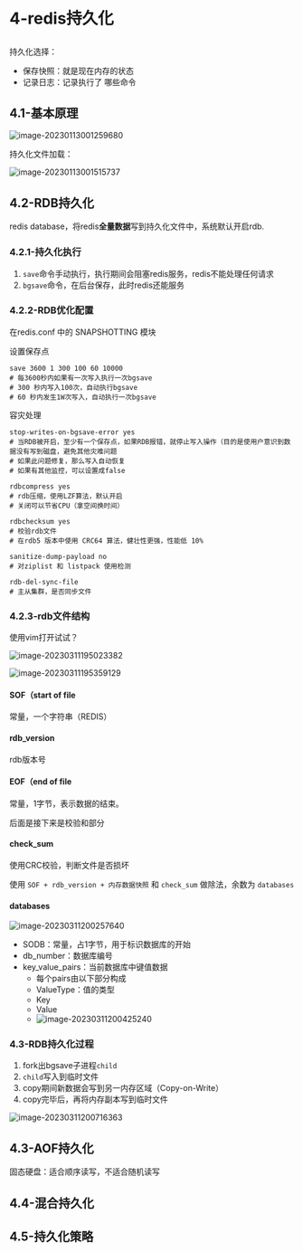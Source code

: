 # 4-redis持久化

## 

持久化选择：

- 保存快照：就是现在内存的状态
- 记录日志：记录执行了 哪些命令

## 4.1-基本原理

![image-20230113001259680](https://pic-1257412153.cos.ap-nanjing.myqcloud.com/images/2023/01/13/image-20230113001259680-5fe935.png)

持久化文件加载：

![image-20230113001515737](https://pic-1257412153.cos.ap-nanjing.myqcloud.com/images/2023/01/13/image-20230113001515737-438c3b.png)

## 4.2-RDB持久化

redis database，将redis**全量数据**写到持久化文件中，系统默认开启rdb.



### 4.2.1-持久化执行

1. `save`命令手动执行，执行期间会阻塞redis服务，redis不能处理任何请求
2. `bgsave`命令，在后台保存，此时redis还能服务

### 4.2.2-RDB优化配置

在redis.conf 中的 SNAPSHOTTING 模块



设置保存点

```
save 3600 1 300 100 60 10000 
# 每3600秒内如果有一次写入执行一次bgsave
# 300 秒内写入100次，自动执行bgsave
# 60 秒内发生1W次写入，自动执行一次bgsave
```



容灾处理

```
stop-writes-on-bgsave-error yes
# 当RDB被开启，至少有一个保存点，如果RDB报错，就停止写入操作（目的是使用户意识到数据没有写到磁盘，避免其他灾难问题
# 如果此问题修复，那么写入自动恢复
# 如果有其他监控，可以设置成false
```



```
rdbcompress yes
# rdb压缩，使用LZF算法，默认开启
# 关闭可以节省CPU（拿空间换时间）
```



```
rdbchecksum yes
# 校验rdb文件
# 在rdb5 版本中使用 CRC64 算法，健壮性更强，性能低 10%
```



```
sanitize-dump-payload no
# 对ziplist 和 listpack 使用检测
```



```
rdb-del-sync-file 
# 主从集群，是否同步文件
```

### 4.2.3-rdb文件结构

使用vim打开试试？

![image-20230311195023382](https://pic-1257412153.cos.ap-nanjing.myqcloud.com/images/images/2023/03/11/image-20230311195023382-880d9f.png)



![image-20230311195359129](https://pic-1257412153.cos.ap-nanjing.myqcloud.com/images/images/2023/03/11/image-20230311195359129-3a6413.png)

#### SOF（start of file

常量，一个字符串（REDIS）

#### rdb_version

rdb版本号



#### EOF（end of file

常量，1字节，表示数据的结束。

后面是接下来是校验和部分



#### check_sum

使用CRC校验，判断文件是否损坏



使用 `SOF + rdb_version + 内存数据快照` 和 `check_sum` 做除法，余数为 `databases`



#### databases

![image-20230311200257640](https://pic-1257412153.cos.ap-nanjing.myqcloud.com/images/images/2023/03/11/image-20230311200257640-4edc84.png)

- SODB：常量，占1字节，用于标识数据库的开始
- db_number：数据库编号
- key_value_pairs：当前数据库中键值数据
  - 每个pairs由以下部分构成
  - ValueType：值的类型
  - Key
  - Value
  - ![image-20230311200425240](https://pic-1257412153.cos.ap-nanjing.myqcloud.com/images/images/2023/03/11/image-20230311200425240-acb242.png)

### 4.3-RDB持久化过程

1. fork出bgsave子进程`child`
2. `child`写入到临时文件
3. copy期间新数据会写到另一内存区域（Copy-on-Write）
4. copy完毕后，再将内存副本写到临时文件

![image-20230311200716363](https://pic-1257412153.cos.ap-nanjing.myqcloud.com/images/images/2023/03/11/image-20230311200716363-6f5c1b.png)



## 4.3-AOF持久化

固态硬盘：适合顺序读写，不适合随机读写



## 4.4-混合持久化



## 4.5-持久化策略
